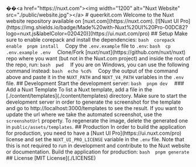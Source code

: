 ��< a   h r e f = " h t t p s : / / n u x t . c o m " > < i m g   w i d t h = " 1 2 0 0 "   a l t = " N u x t   W e b s i t e "   s r c = " . / p u b l i c / w e b s i t e . j p g " > < / a > 
 
 
 
 #   q u e e r k i t . c o m 
 
 
 
 W e l c o m e   t o   t h e   N u x t   w e b s i t e   r e p o s i t o r y   a v a i l a b l e   o n   [ n u x t . c o m ] ( h t t p s : / / n u x t . c o m ) . 
 
 
 
 [ ! [ N u x t   U I   P r o ] ( h t t p s : / / i m g . s h i e l d s . i o / b a d g e / M a d e % 2 0 w i t h - N u x t % 2 0 U I % 2 0 P r o - 0 0 D C 8 2 ? l o g o = n u x t . j s & l a b e l C o l o r = 0 2 0 4 2 0 ) ] ( h t t p s : / / u i . n u x t . c o m / p r o ) 
 
 
 
 # #   S e t u p 
 
 
 
 M a k e   s u r e   t o   e n a b l e   c o r e p a c k   a n d   i n s t a l l   t h e   d e p e n d e n c i e s : 
 
 
 
 ` ` ` b a s h 
 
 c o r e p a c k   e n a b l e 
 
 p n p m   i n s t a l l 
 
 ` ` ` 
 
 
 
 C o p y   t h e   ` . e n v . e x a m p l e `   f i l e   t o   ` . e n v ` : 
 
 
 
 ` ` ` b a s h 
 
 c p   . e n v . e x a m p l e   . e n v 
 
 ` ` ` 
 
 
 
 C l o n e / F o r k   [ n u x t / n u x t ] ( h t t p s : / / g i t h u b . c o m / n u x t / n u x t )   r e p o   w h e r e   y o u   w a n t   ( b u t   n o t   i n   t h e   N u x t . c o m   p r o j e c t )   a n d   i n s i d e   t h e   r o o t   o f   t h e   r e p o ,   r u n : 
 
 
 
 ` ` ` b a s h 
 
 p w d 
 
 ` ` ` 
 
 
 
 I f   y o u   a r e   o n   W i n d o w s ,   y o u   c a n   u s e   t h e   f o l l o w i n g   c o m m a n d   i n s t e a d : 
 
 
 
 ` ` ` b a s h 
 
 e c h o   % c d % 
 
 ` ` ` 
 
 
 
 C o p y   t h e   o u t p u t   o f   t h e   c o m m a n d   a b o v e   a n d   p a s t e   i t   i n   t h e   ` N U X T _ P A T H `   a n d   ` N U X T _ V 4 _ P A T H `   v a r i a b l e s   i n   t h e   ` . e n v `   f i l e . 
 
 
 
 # #   D e v e l o p m e n t 
 
 
 
 S t a r t   t h e   d e v e l o p m e n t   s e r v e r : 
 
 
 
 ` ` ` b a s h 
 
 p n p m   d e v 
 
 ` ` ` 
 
 
 
 # # #   A d d   a   N u x t   T e m p l a t e 
 
 
 
 T o   l i s t   a   N u x t   t e m p l a t e ,   a d d   a   f i l e   i n   t h e   [ . / c o n t e n t / t e m p l a t e s ] ( . / c o n t e n t / t e m p l a t e s )   d i r e c t o r y . 
 
 
 
 M a k e   s u r e   t o   s t a r t   t h e   d e v e l o p m e n t   s e r v e r   i n   o r d e r   t o   g e n e r a t e   t h e   s c r e e n s h o t   f o r   t h e   t e m p l a t e   a n d   g o   t o   h t t p : / / l o c a l h o s t : 3 0 0 0 / t e m p l a t e s   t o   s e e   t h e   r e s u l t . 
 
 
 
 I f   y o u   w a n t   t o   u p d a t e   t h e   u r l   w h e r e   w e   t a k e   t h e   a u t o m a t e d   s c r e e n s h o t ,   u s e   t h e   ` s c r e e n s h o t U r l `   p r o p e r t y . 
 
 
 
 T o   r e g e n e r a t e   t h e   i m a g e ,   d e l e t e   t h e   g e n e r a t e d   o n e   i n   ` p u b l i c / a s s e t s / t e m p l a t e s ` . 
 
 
 
 # #   P r o d u c t i o n 
 
 
 
 I n   o r d e r   t o   b u i l d   t h e   a p p l i c a t i o n   f o r   p r o d u c t i o n ,   y o u   n e e d   t o   h a v e   a   [ N u x t   U I   P r o ] ( h t t p s : / / u i . n u x t . c o m / p r o )   l i c e n s e   a n d   s e t   t h e   ` N U X T _ U I _ P R O _ L I C E N S E `   v a r i a b l e   i n   t h e   ` . e n v `   f i l e . 
 
 
 
 N o t e   t h a t   t h i s   i s   n o t   r e q u i r e d   t o   r u n   i n   d e v e l o p m e n t   a n d   c o n t r i b u t e   t o   t h e   N u x t   w e b s i t e   o r   d o c u m e n t a t i o n . 
 
 
 
 B u i l d   t h e   a p p l i c a t i o n   f o r   p r o d u c t i o n : 
 
 
 
 ` ` ` b a s h 
 
 p n p m   g e n e r a t e 
 
 ` ` ` 
 
 
 
 # #   L i c e n s e 
 
 
 
 [ M I T   L i c e n s e ] ( . / L I C E N S E ) 
